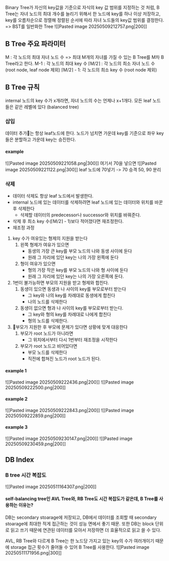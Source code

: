 Binary Tree가 자신의 key값을 기준으로 자식의 key 값 범위를 지정하는 것 처럼, 
B Tree는 자녀 노드의 최대 개수를 늘리기 위해서 한 노드에 key를 하나 이상 저장하고, 
key를 오름차순으로 정렬해 
정렬된 순서에 따라 자녀 노드들의 key값 범위를 결정한다.
=> BST를 일반화한 Tree
![[Pasted image 20250509212757.png|200]]

## B Tree 주요 파라미터
M : 각 노드의 최대 자녀 노드 수
=> 최대 M개의 자녀를 가질 수 있는 B Tree를 M차 B Tree라고 한다.
M-1 : 각 노드의 최대 key 수
⌈M/2⌉ : 각 노드의 최소 자녀 노드 수 (root node, leaf node 제외)
⌈M/2⌉ - 1: 각 노드의 최소 key 수 (root node 제외) 

## B Tree 규칙
internal 노드의 key 수가 x개라면, 자녀 노드의 수는 언제나 x+1개다.
모든 leaf 노드들은 같은 레벨에 있다 (balanced tree)
### 삽입
데이터 추가는 항상 leaf노드에 한다.
노드가 넘치면 가운데 key를 기준으로 좌우 key들은 분할하고 가운데 key는 승진한다.
#### example
![[Pasted image 20250509221058.png|300]]
여기서 70을 넣으면
![[Pasted image 20250509221122.png|300]]
leaf 노드에 70넣기 -> 70 승격 50, 90 분리
### 삭제
- 데이터 삭제도 항상 leaf 노드에서 발생한다. 
- internal 노드에 있는 데이터를 삭제하려면 leaf 노드에 있는 데이터와 위치를 바꾼 후 삭제한다
	- 삭제할 데이터의 predecessor나 successor와 위치를 바꿔준다.
- 삭제 후 최소 key 수(⌈M/2⌉ - 1)보다 적어졌다면 재조정한다.
- 재조정 과정
1. key 수가 여유있는 형제의 지원을 받는다
	1. 왼쪽 형제가 여유가 있으면
		- 동생의 가장 큰 key를 부모 노드의 나와 동생 사이에 둔다
		- 원래 그 자리에 있던 key는 나의 가장 왼쪽에 둔다
	2. 형이 여유가 있으면
		- 형의 가장 작은 key를 부모 노드의 나와 형 사이에 둔다
		- 원래 그 자리에 있던 key는 나의 가장 오른쪽에 둔다.
2. 1번이 불가능하면 부모의 지원을 받고 형제와 합친다.
	1. 동생이 있으면 동생과 나 사이의 key를 부모로부터 받는다
		- 그 key와 나의 key를 차례대로 동생에게 합친다
		- 나의 노드를 삭제한다
	2. 동생이 없으면 형과 나 사이의 key를 부모로부터 받는다.
		- 그 key와 형의 key를 차례대로 나에게 합친다
		- 형의 노드를 삭제한다.
3. 부모가 지원한 후 부모에 문제가 있다면 상황에 맞게 대응한다
	1. 부모가 root 노드가 아니라면
		- 그 위치에서부터 다시 1번부터 재조정을 시작한다
	2. 부모가 root 노드고 비어있다면
		- 부모 노드를 삭제한다
		- 직전에 합쳐진 노드가 root 노드가 된다.
#### example 1
![[Pasted image 20250509222436.png|200]]
![[Pasted image 20250509222500.png|200]]
#### example 2
![[Pasted image 20250509222843.png|200]]
![[Pasted image 20250509222859.png|200]]
#### example 3
![[Pasted image 20250509230147.png|200]]
![[Pasted image 20250509230459.png|200]]

## DB Index
### B tree 시간 복잡도
![[Pasted image 20250511164307.png|200]]
#### self-balancing tree인 AVL Tree와, RB Tree도 시간 복잡도가 같은데, B Tree를 사용하는 이유는?
DB는 secondary stoarage에 저장되고, DB에서 데이터를 조회할 때 secondary stoarage에 최대한 적게 접근하는 것이 성능 면에서 좋기 때문.
또한 DB는 block 단위로 읽고 쓰기 때문에 연관된 데이터를 모아서 저장하면 더 효율적으로 읽고 쓸 수 있다.

AVL, RB Tree와 다르게 B Tree는 한 노드당 가지고 있는 key의 수가 여러개이기 때문에 storage 접근 횟수가 줄어들 수 있어 B Tree를 사용한다.
![[Pasted image 20250511171956.png|300]]